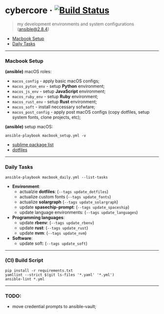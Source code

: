 # cybercore &middot; [![Build Status](https://travis-ci.org/0exp/cybercore.svg?branch=master)](https://travis-ci.org/0exp/cybercore)

> my development environments and system configurations (ansible@2.8.4)

- [Macbook Setup](#macbook-setup)
- [Daily Tasks](#daily-tasks)

---

### Macbook Setup

**(ansible)** macOS roles:
  - `macos_config` - apply basic macOS configs;
  - `macos_pyton_env` - setup **Python** environment;
  - `macos_js_env` - setup **JavaScript** environment;
  - `macos_ruby_env` - setup **Ruby** environment;
  - `macos_rust_env` - setup **Rust** environment;
  - `macos_soft` - install neccessary sofwtare;
  - `macos_post_config` - apply post macOS configs (copy dotfiles, setup system fonts, clone projects, etc);

**(ansible)** setup macOS:
```shell
ansible-playbook macbook_setup.yml -v
```

- [sublime package list](dotfiles/sublime/packages.md)
- [dotfiles](dotfiles)

---

### Daily Tasks

```shell
ansible-playbook macbook_daily.yml --list-tasks
```

- **Environment**:
  - actualzie **dotfiles**: (`--tags update_dotfiles`)
  - actualize custom fonts (`--tags update_fonts`)
  - actualize **solargraph** (`--tags update_solargraph`)
  - update **spasechip-prompt**: (`--tags update_spaceship`)
  - update language environments: (`--tags update_languages`)
- **Programming languages**:
  - update **rbenv**: (`--tags update_rbenv`)
  - update **rust**: (`--tags update_rust`)
  - update **nvm**: (`--tags update_nvm`)
- **Software**:
  - update soft: (`--tags update_soft`)

---

### (CI) Build Script

```shell
pip install -r requirements.txt
yamllint --strict $(git ls-files '*.yaml' '*.yml')
ansible-lint *.yml
```

---

### TODO:

- move credential prompts to ansible-vault;
